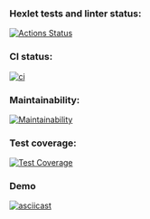 ### Hexlet tests and linter status:
[![Actions Status](https://github.com/oddzye/frontend-project-lvl2/workflows/hexlet-check/badge.svg)](https://github.com/oddzye/frontend-project-lvl2/actions)

### CI status:
[![ci](https://github.com/oddzye/frontend-project-lvl2/actions/workflows/ci.yml/badge.svg)](https://github.com/oddzye/frontend-project-lvl2/actions/workflows/ci.yml)
### Maintainability:
[![Maintainability](https://api.codeclimate.com/v1/badges/6149aa5df34c44b1f4ad/maintainability)](https://codeclimate.com/github/oddzye/frontend-project-lvl2/maintainability)

### Test coverage:
[![Test Coverage](https://api.codeclimate.com/v1/badges/6149aa5df34c44b1f4ad/test_coverage)](https://codeclimate.com/github/oddzye/frontend-project-lvl2/test_coverage)
### Demo
[![asciicast](https://asciinema.org/a/6F7xCBtTMDevpZYPjjFixXT7h.svg)](https://asciinema.org/a/6F7xCBtTMDevpZYPjjFixXT7h)